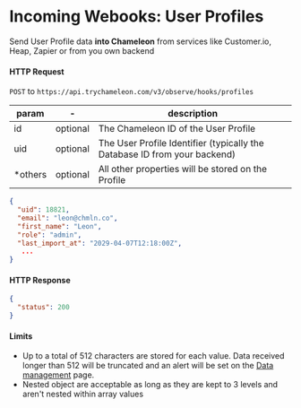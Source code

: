 # Incoming Webooks: User Profiles

Send User Profile data **into Chameleon**  from services like Customer.io, Heap, Zapier or from you own backend

#### HTTP Request
`POST` to `https://api.trychameleon.com/v3/observe/hooks/profiles`

| param | - | description |
|---|---|---|
| id | optional | The Chameleon ID of the User Profile |
| uid | optional | The User Profile Identifier (typically the Database ID from your backend) |
| *others | optional | All other properties will be stored on the Profile |

```json
{
  "uid": 18821,
  "email": "leon@chmln.co",
  "first_name": "Leon",
  "role": "admin",
  "last_import_at": "2029-04-07T12:18:00Z",
   ...
}
```

#### HTTP Response

```json
{
  "status": 200
}
```

#### Limits <!-- Make sure to change this elsewhere too -->

- Up to a total of 512 characters are stored for each value. Data received longer than 512 will be truncated and an alert will be set on the [Data management](https://app.trychameleon.com/data/properties/profile) page.
- Nested object are acceptable as long as they are kept to 3 levels and aren't nested within array values
